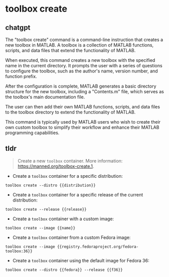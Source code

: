 # toolbox create 
## chatgpt 
The "toolbox create" command is a command-line instruction that creates a new toolbox in MATLAB. A toolbox is a collection of MATLAB functions, scripts, and data files that extend the functionality of MATLAB. 

When executed, this command creates a new toolbox with the specified name in the current directory. It prompts the user with a series of questions to configure the toolbox, such as the author's name, version number, and function prefix. 

After the configuration is complete, MATLAB generates a basic directory structure for the new toolbox, including a "Contents.m" file, which serves as the toolbox's main documentation file. 

The user can then add their own MATLAB functions, scripts, and data files to the toolbox directory to extend the functionality of MATLAB. 

This command is typically used by MATLAB users who wish to create their own custom toolbox to simplify their workflow and enhance their MATLAB programming capabilities. 

## tldr 
 
> Create a new `toolbox` container.
> More information: <https://manned.org/toolbox-create.1>.

- Create a `toolbox` container for a specific distribution:

`toolbox create --distro {{distribution}}`

- Create a `toolbox` container for a specific release of the current distribution:

`toolbox create --release {{release}}`

- Create a `toolbox` container with a custom image:

`toolbox create --image {{name}}`

- Create a `toolbox` container from a custom Fedora image:

`toolbox create --image {{registry.fedoraproject.org/fedora-toolbox:36}}`

- Create a `toolbox` container using the default image for Fedora 36:

`toolbox create --distro {{fedora}} --release {{f36}}`
